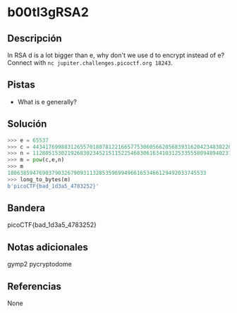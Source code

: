 # b00tl3gRSA2
## Descripción
In RSA d is a lot bigger than e, why don't we use d to encrypt instead of e? Connect with `nc jupiter.challenges.picoctf.org 18243`.

## Pistas
- What is e generally?

## Solución
```python
>>> e = 65537
>>> c = 44341769988312655701807812216657753060566205683931620423483822093521294714241176254609785355675527466288225767450823875001097311512468484280532459556697877452997513482145214467139173665456058513604388551547181620033036526280958376875935149840725942948755612449494750056090617215122551272346491517310166498677
>>> n = 112805153021926830234521511522546830616341031253355580948940237168089628435250699665468762130591489141800070097966427854807711714101033104547942101757186641163056808895133411855785136984119186833560518397254730139219011410551445071914507009275789971554773171334223203908799250758093382782445148083747827258139
>>> m = pow(c,e,n)
>>> m
180638594769037903267909311328535969949661653466129492033745533
>>> long_to_bytes(m)
b'picoCTF{bad_1d3a5_4783252}'

```

## Bandera
picoCTF{bad_1d3a5_4783252}

## Notas adicionales
gymp2
pycryptodome

## Referencias
None